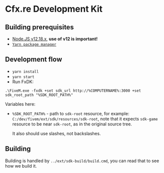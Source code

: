 # Cfx.re Development Kit

## Building prerequisites

 - [Node.JS v12.18.x](https://nodejs.org/), **use of v12 is important!**
 - [`Yarn package manager`](https://classic.yarnpkg.com/en/docs/install#windows-stable)


## Development flow

 - `yarn install`
 - `yarn start`
 - Run FxDK:
 ```
 .\FiveM.exe -fxdk +set sdk_url http://%COMPUTERNAME%:3000 +set sdk_root_path "%SDK_ROOT_PATH%"
 ```
 Variables here:
  - `%SDK_ROOT_PATH%` - path to `sdk-root` resource, for example: `C:/dev/fivem/ext/sdk/resources/sdk-root`,
    note that it expects `sdk-game` resource to be near `sdk-root`, as in the original source tree.

    It also should use slashes, not backslashes.

## Building

Building is handled by `../ext/sdk-build/build.cmd`, you can read that to see how we build it.
